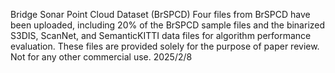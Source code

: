 Bridge Sonar Point Cloud Dataset (BrSPCD)
Four files from BrSPCD have been uploaded, including 20% of the BrSPCD sample files and the binarized S3DIS, ScanNet, and SemanticKITTI data files for algorithm performance evaluation. 
These files are provided solely for the purpose of paper review. 
Not for any other commercial use.
2025/2/8
